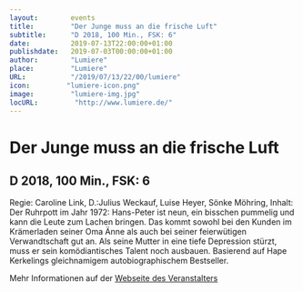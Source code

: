 ```yaml
---
layout:        events
title:         "Der Junge muss an die frische Luft"
subtitle:      "D 2018, 100 Min., FSK: 6"
date:          2019-07-13T22:00:00+01:00
publishdate:   2019-07-03T00:00:00+01:00
author:        "Lumiere"
place:         "Lumiere"
URL:           "/2019/07/13/22/00/lumiere"
icon:         "lumiere-icon.png"
image:         "lumiere-img.jpg"
locURL:         "http://www.lumiere.de/"
---
```


Der Junge muss an die frische Luft
===========

D 2018, 100 Min., FSK: 6
-----------

Regie:  Caroline Link, D.:Julius Weckauf, Luise Heyer, Sönke Möhring, Inhalt: Der Ruhrpott im Jahr 1972: Hans-Peter ist neun, ein bisschen pummelig und kann die Leute zum Lachen bringen. Das kommt sowohl bei den Kunden im Krämerladen seiner Oma Änne als auch bei seiner feierwütigen Verwandtschaft gut an. Als seine Mutter in eine tiefe Depression stürzt, muss er sein komödiantisches Talent noch ausbauen. Basierend auf Hape Kerkelings gleichnamigem autobiographischem Bestseller.

Mehr Informationen auf der [Webseite des Veranstalters](http://www.lumiere.de/19/07/jungemuss.htm)
